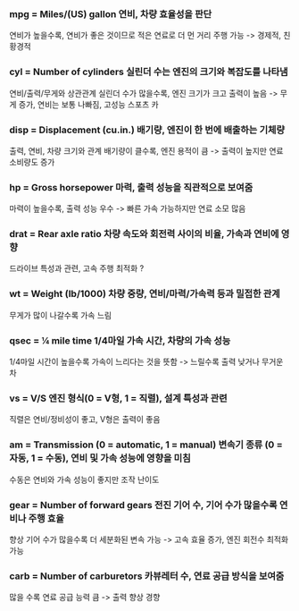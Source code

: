 ### mpg = Miles/(US) gallon			연비, 차량 효율성을 판단
연비가 높을수록, 연비가 좋은 것이므로 적은 연료로 더 먼 거리 주행 가능 -> 경제적, 친황경적

### cyl = Number of cylinders			실린더 수는 엔진의 크기와 복잡도를 나타냄
연비/출력/무게와 상관관계
실린더 수가 많을수록, 엔진 크기가 크고 출력이 높음 -> 무게 증가, 연비는 보통 나빠짐, 고성능 스포츠 카

### disp = Displacement (cu.in.)			배기량, 엔진이 한 번에 배출하는 기체량
출력, 연비, 차량 크기와 관계
배기량이 클수록, 엔진 용적이 큼 -> 출력이 높지만 연료 소비량도 증가

### hp = Gross horsepower			마력, 출력 성능을 직관적으로 보여줌
마력이 높을수록, 출력 성능 우수 -> 빠른 가속 가능하지만 연료 소모 많음

### drat = Rear axle ratio				차량 속도와 회전력 사이의 비율, 가속과 연비에 영향
드라이브 특성과 관련, 고속 주행 최적화 ? 

### wt = Weight (lb/1000)				차량 중량, 연비/마력/가속력 등과 밀접한 관계
무게가 많이 나갈수록 가속 느림

### qsec = ¼ mile time				1/4마일 가속 시간, 차량의 가속 성능
1/4마일 시간이 높을수록 가속이 느리다는 것을 뜻함 -> 느릴수록 출력 낮거나 무거운 차

### vs = V/S					엔진 형식(0 = V형, 1 = 직렬), 설계 특성과 관련
직렬은 연비/정비성이 좋고, V형은 출력이 좋음
	
### am = Transmission (0 = automatic, 1 = manual) 변속기 종류 (0 = 자동, 1 = 수동), 연비 및 가속 성능에 영향을 미침
수동은 연비와 가속 성능이 좋지만 조작 난이도

### gear = Number of forward gears		전진 기어 수, 기어 수가 많을수록 연비나 주행 효율
향상
기어 수가 많을수록 더 세분화된 변속 가능 -> 고속 효율 증가, 엔진 회전수 최적화 가능

### carb = Number of carburetors			카뷰레터 수, 연료 공급 방식을 보여줌
많을 수록 연료 공급 능력 큼 -> 출력 향상 경향
